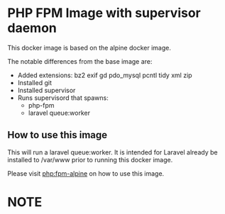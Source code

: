 # PHP FPM Image with supervisor daemon

This docker image is based on the alpine docker image.

The notable differences from the base image are:
* Added extensions: bz2 exif gd pdo_mysql pcntl tidy xml zip
* Installed git
* Installed supervisor
* Runs supervisord that spawns:
    * php-fpm
    * laravel queue:worker


## How to use this image
This will run a laravel queue:worker. It is intended for Laravel already be installed to /var/www prior to running this docker image.

Please visit [php:fpm-alpine](https://hub.docker.com/_/php) on how to use this image.

# NOTE
